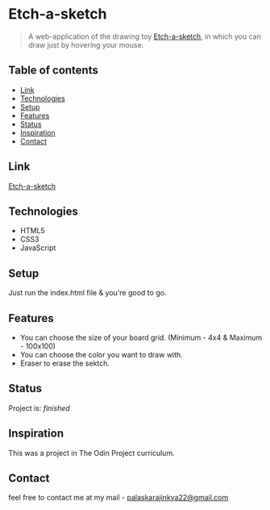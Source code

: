 ﻿# Etch-a-sketch
> A web-application of the drawing toy [Etch-a-sketch](https://en.wikipedia.org/wiki/Etch_A_Sketch), in which you can draw just by hovering your mouse.

## Table of contents

- [Link](#link)
- [Technologies](#technologies)
- [Setup](#setup)
- [Features](#features)
- [Status](#status)
- [Inspiration](#inspiration)
- [Contact](#contact)


## Link

[Etch-a-sketch](https://ajinkyap22.github.io/Etch-a-sketch/)

## Technologies

- HTML5
- CSS3
- JavaScript

## Setup

Just run the index.html file & you're good to go.

## Features

- You can choose the size of your board grid. (Minimum - 4x4 & Maximum - 100x100)
- You can choose the color you want to draw with.
- Eraser to erase the sektch.

## Status

Project is: _finished_

## Inspiration

This was a project in The Odin Project curriculum.

## Contact

feel free to contact me at my mail - palaskarajinkya22@gmail.com

